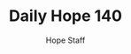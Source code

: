 ---
image: /assets/img/daily-hope-default-artwork.png
title: Daily Hope 140
number: 140
categories:
  - Daily Hope
author: Hope Staff
notes: Daily Hope 140
embed: >-
  <iframe style="border-radius:12px" src="https://open.spotify.com/embed/episode/3dTcohyFqM5GqmhjCrFj9f?utm_source=generator" width="100%" height="352" frameBorder="0" allowfullscreen="" allow="autoplay; clipboard-write; encrypted-media; fullscreen; picture-in-picture" loading="lazy"></iframe>
---